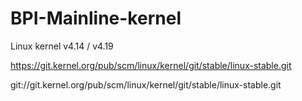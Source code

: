 # BPI-Mainline-kernel

  Linux kernel v4.14 / v4.19

  https://git.kernel.org/pub/scm/linux/kernel/git/stable/linux-stable.git

  git://git.kernel.org/pub/scm/linux/kernel/git/stable/linux-stable.git
